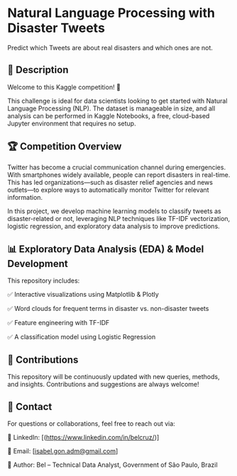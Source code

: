 # Natural Language Processing with Disaster Tweets
Predict which Tweets are about real disasters and which ones are not.

## 📌 Description

Welcome to this Kaggle competition! 👋

This challenge is ideal for data scientists looking to get started with Natural Language Processing (NLP). The dataset is manageable in size, and all analysis can be performed in Kaggle Notebooks, a free, cloud-based Jupyter environment that requires no setup.

## 🏆 Competition Overview

Twitter has become a crucial communication channel during emergencies. With smartphones widely available, people can report disasters in real-time. This has led organizations—such as disaster relief agencies and news outlets—to explore ways to automatically monitor Twitter for relevant information.

In this project, we develop machine learning models to classify tweets as disaster-related or not, leveraging NLP techniques like TF-IDF vectorization, logistic regression, and exploratory data analysis to improve predictions.

## 📊 Exploratory Data Analysis (EDA) & Model Development

This repository includes:

✅ Interactive visualizations using Matplotlib & Plotly

✅ Word clouds for frequent terms in disaster vs. non-disaster tweets

✅ Feature engineering with TF-IDF

✅ A classification model using Logistic Regression

## 📝 Contributions

This repository will be continuously updated with new queries, methods, and insights. Contributions and suggestions are always welcome!

## 📧 Contact

For questions or collaborations, feel free to reach out via:

🔗 LinkedIn: [(https://www.linkedin.com/in/belcruz/)]

📧 Email: [isabel.gon.adm@gmail.com]

📌 Author: Bel – Technical Data Analyst, Government of São Paulo, Brazil
